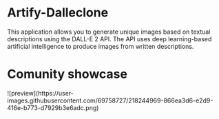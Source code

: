 # Artify-Dalleclone
This application allows you to generate unique images based on textual descriptions using the DALL-E 2 API. The API uses deep learning-based artificial intelligence to produce images from written descriptions.

<H1>Comunity showcase</H1>
![preview](https://user-images.githubusercontent.com/69758727/218244969-866ea3d6-e2d9-416e-b773-d7929b3e6adc.png)
